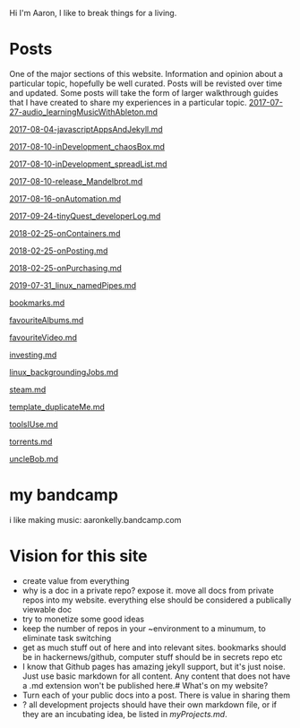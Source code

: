 Hi I'm Aaron, I like to break things for a living.

# Posts
One of the major sections of this website.
Information and opinion about a particular topic, hopefully be well curated.
Posts will be revisted over time and updated.
Some posts will take the form of larger walkthrough guides that I have
created to share my experiences in a particular topic.
[2017-07-27-audio_learningMusicWithAbleton.md](posts/withTOCs/2017-07-27-audio_learningMusicWithAbleton.md)

[2017-08-04-javascriptAppsAndJekyll.md](posts/withTOCs/2017-08-04-javascriptAppsAndJekyll.md)

[2017-08-10-inDevelopment_chaosBox.md](posts/withTOCs/2017-08-10-inDevelopment_chaosBox.md)

[2017-08-10-inDevelopment_spreadList.md](posts/withTOCs/2017-08-10-inDevelopment_spreadList.md)

[2017-08-10-release_Mandelbrot.md](posts/withTOCs/2017-08-10-release_Mandelbrot.md)

[2017-08-16-onAutomation.md](posts/withTOCs/2017-08-16-onAutomation.md)

[2017-09-24-tinyQuest_developerLog.md](posts/withTOCs/2017-09-24-tinyQuest_developerLog.md)

[2018-02-25-onContainers.md](posts/withTOCs/2018-02-25-onContainers.md)

[2018-02-25-onPosting.md](posts/withTOCs/2018-02-25-onPosting.md)

[2018-02-25-onPurchasing.md](posts/withTOCs/2018-02-25-onPurchasing.md)

[2019-07-31_linux_namedPipes.md](posts/withTOCs/2019-07-31_linux_namedPipes.md)

[bookmarks.md](posts/withTOCs/bookmarks.md)

[favouriteAlbums.md](posts/withTOCs/favouriteAlbums.md)

[favouriteVideo.md](posts/withTOCs/favouriteVideo.md)

[investing.md](posts/withTOCs/investing.md)

[linux_backgroundingJobs.md](posts/withTOCs/linux_backgroundingJobs.md)

[steam.md](posts/withTOCs/steam.md)

[template_duplicateMe.md](posts/withTOCs/template_duplicateMe.md)

[toolsIUse.md](posts/withTOCs/toolsIUse.md)

[torrents.md](posts/withTOCs/torrents.md)

[uncleBob.md](posts/withTOCs/uncleBob.md)

# my bandcamp
i like making music: aaronkelly.bandcamp.com

# Vision for this site
- create value from everything
- why is a doc in a private repo? expose it. move all docs from private repos into my website. everything else should be considered a publically viewable doc
- try to monetize some good ideas
- keep the number of repos in your ~environment to a minumum, to eliminate task switching
- get as much stuff out of here and into relevant sites. bookmarks should be in
hackernews/github, computer stuff should be in secrets repo etc
- I know that Github pages has amazing jekyll support, but it's just noise.
Just use basic markdown for all content. Any content that does not have a .md
extension won't be published here.# What's on my website?
- Turn each of your public docs into a post. There is value in sharing them
- ? all development projects should have their own markdown file, or if they are an
incubating idea, be listed in _myProjects.md_.

